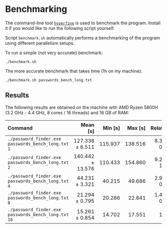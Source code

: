 # Benchmarking

The command-line tool [`hyperfine`](https://github.com/sharkdp/hyperfine) is used to benchmark the program. Install it if you would like to run the following script yourself.

Script `benchmark.sh` automatically performs a benchmarking of the program using different parallelism setups.

To run a simple (not very accurate) benchmark:
```
./benchmark.sh
```

The more accurate benchmark that takes time (1h on my machine):
```
./benchmark.sh passwords_bench_long.txt
```

## Results

The following results are obtained on the machine with AMD Ryzen 5800H (3.2 GHz - 4.4 GHz, 8 cores / 16 threads) and 16 GB of RAM:

| Command | Mean [s] | Min [s] | Max [s] | Relative |
|:---|---:|---:|---:|---:|
| `./password_finder.exe passwords_bench_long.txt 1` | 127.338 ± 6.511 | 115.937 | 138.516 | 8.34 ± 0.63 |
| `./password_finder.exe passwords_bench_long.txt 2` | 140.442 ± 13.576 | 110.433 | 154.860 | 9.20 ± 1.03 |
| `./password_finder.exe passwords_bench_long.txt 4` | 44.231 ± 3.321 | 40.215 | 49.686 | 2.90 ± 0.27 |
| `./password_finder.exe passwords_bench_long.txt 8` | 21.294 ± 0.795 | 20.286 | 22.841 | 1.40 ± 0.09 |
| `./password_finder.exe passwords_bench_long.txt 16` | 15.261 ± 0.854 | 14.702 | 17.551 | 1.00 |
